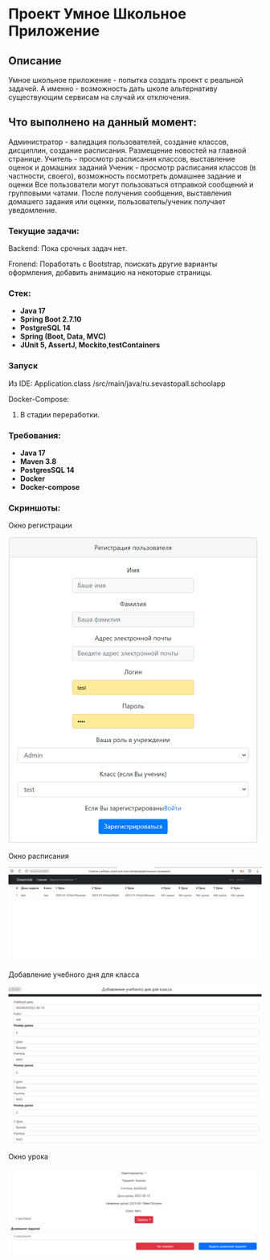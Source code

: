 # Проект Умное Школьное Приложение

## Описание
Умное школьное приложение - попытка создать проект с реальной задачей. А именно - возможность дать школе альтернативу существующим сервисам на случай их отключения. 

## Что выполнено на данный момент:
Администратор - валидация пользователей, создание классов, дисциплин, создание расписания. Размещение новостей на главной странице. 
Учитель - просмотр расписания классов, выставление оценок и домашних заданий
Ученик - просмотр расписания классов (в частности, своего), возможность посмотреть домашнее задание и оценки
Все пользователи могут пользоваться отправкой сообщений и групповыми чатами.
После получения сообщения, выставления домашего задания или оценки, пользователь/ученик получает уведомление. 

### Текущие задачи:
Backend:
Пока срочных задач нет. 

Fronend:
Поработать с Bootstrap, поискать другие варианты оформления, добавить анимацию на некоторые страницы. 

### Стек:
- **Java 17**
- **Spring Boot 2.7.10**
- **PostgreSQL 14**
- **Spring (Boot, Data, MVC)**
- **JUnit 5, AssertJ, Mockito,testContainers**

### Запуск
Из IDE: Application.class /src/main/java/ru.sevastopall.schoolapp

Docker-Compose:
1. В стадии переработки. 

### Требования:
- **Java 17**
- **Maven 3.8**
- **PostgresSQL 14**
- **Docker**
- **Docker-compose**

### Скриншоты:
Окно регистрации


![](src//main/resources/static/Register.png)

Окно расписания


![](src//main/resources/static/ClassesSchedule.png)

Добавление учебного дня для класса


![](src/main/resources/static/createClassDay.png)

Окно урока 

![](src/main/resources/static/LessonScreen.png)

